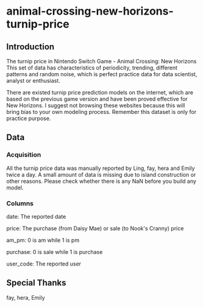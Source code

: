 # animal-crossing-new-horizons-turnip-price
## Introduction
The turnip price in Nintendo Switch Game - Animal Crossing: New Horizons
This set of data has characteristics of periodicity, trending, different patterns and random noise, which is perfect practice data for data scientist, analyst or enthusiast. 

There are existed turnip price prediction models on the internet, which are based on the previous game version and have been proved effective for New Horizons. I suggest not browsing these websites because this will bring bias to your own modeling process. Remember this dataset is only for practice purpose.

## Data
### Acquisition
All the turnip price data was manually reported by Ling, fay, hera and Emily twice a day. A small amount of data is missing due to island construction or other reasons. Please check whether there is any NaN before you build any model.
### Columns
date: The reported date

price: The purchase (from Daisy Mae) or sale (to Nook's Cranny) price

am_pm: 0 is am while 1 is pm

purchase: 0 is sale while 1 is purchase

user_code: The reported user

## Special Thanks
fay, hera, Emily
